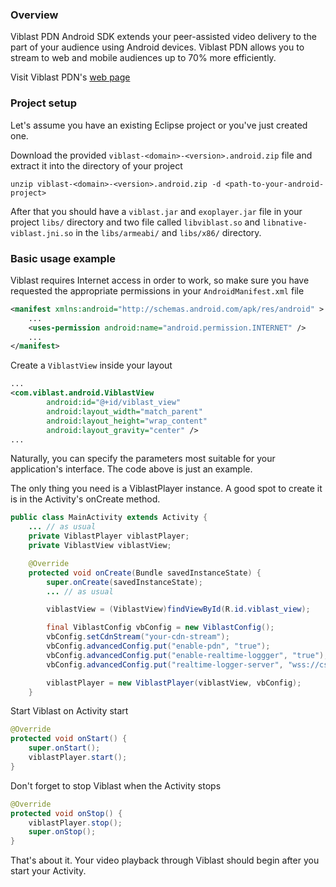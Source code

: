 ### Overview

Viblast PDN Android SDK extends your peer-assisted video delivery to the part of your audience using Android devices. Viblast PDN allows you to stream to web and mobile audiences up to 70% more efficiently.

Visit Viblast PDN's [web page](http://viblast.com/pdn/)

### Project setup
Let's assume you have an existing Eclipse project or you've just created one.

Download the provided `viblast-<domain>-<version>.android.zip` file and
extract it into the directory of your project

```unzip viblast-<domain>-<version>.android.zip -d <path-to-your-android-project>```

After that you should have a `viblast.jar` and `exoplayer.jar` file in your project `libs/`
directory and two file called `libviblast.so` and `libnative-viblast.jni.so`
in the `libs/armeabi/` and `libs/x86/` directory.

### Basic usage example

Viblast requires Internet access in order to work, so make sure you have
requested the appropriate permissions in your `AndroidManifest.xml` file

```xml
<manifest xmlns:android="http://schemas.android.com/apk/res/android" >
	...
	<uses-permission android:name="android.permission.INTERNET" />
	...
</manifest>
```

Create a `ViblastView` inside your layout

```xml
...
<com.viblast.android.ViblastView
		android:id="@+id/viblast_view"
		android:layout_width="match_parent"
		android:layout_height="wrap_content"
		android:layout_gravity="center" />
...
```

Naturally, you can specify the parameters most suitable for your
application's interface. The code above is just an example.

The only thing you need is a ViblastPlayer instance. A good spot to
create it is in the Activity's onCreate method.

```java
public class MainActivity extends Activity {
	... // as usual
    private ViblastPlayer viblastPlayer;
    private ViblastView viblastView;

    @Override
    protected void onCreate(Bundle savedInstanceState) {
        super.onCreate(savedInstanceState);
		... // as usual

		viblastView = (ViblastView)findViewById(R.id.viblast_view);

		final ViblastConfig vbConfig = new ViblastConfig();
		vbConfig.setCdnStream("your-cdn-stream");
		vbConfig.advancedConfig.put("enable-pdn", "true");
		vbConfig.advancedConfig.put("enable-realtime-loggger", "true");
		vbConfig.advancedConfig.put("realtime-logger-server", "wss://cs.viblast.com/rt");

		viblastPlayer = new ViblastPlayer(viblastView, vbConfig);
    }
```

Start Viblast on Activity start

```java
@Override
protected void onStart() {
	super.onStart();
	viblastPlayer.start();
}
```

Don't forget to stop Viblast when the Activity stops

```java
@Override
protected void onStop() {
	viblastPlayer.stop();
	super.onStop();
}
```

That's about it. Your video playback through Viblast should begin after
you start your Activity.

